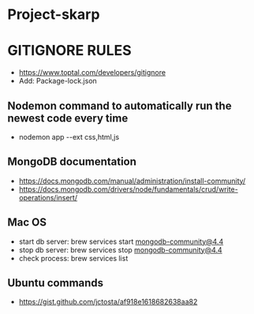 # Project-skarp

# GITIGNORE RULES

- https://www.toptal.com/developers/gitignore
- Add: Package-lock.json

## Nodemon command to automatically run the newest code every time

- nodemon app --ext css,html,js

## MongoDB documentation

- https://docs.mongodb.com/manual/administration/install-community/
- https://docs.mongodb.com/drivers/node/fundamentals/crud/write-operations/insert/

## Mac OS

- start db server: brew services start mongodb-community@4.4
- stop db server: brew services stop mongodb-community@4.4
- check process: brew services list

## Ubuntu commands

- https://gist.github.com/jctosta/af918e1618682638aa82
